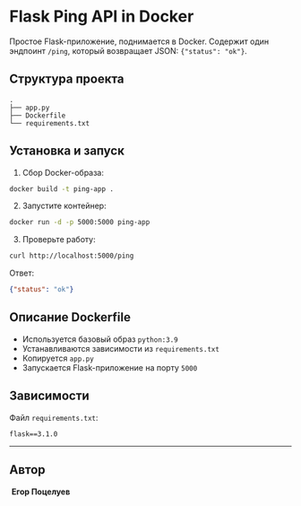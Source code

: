#  Flask Ping API in Docker

Простое Flask-приложение, поднимается в Docker. Содержит один эндпоинт `/ping`, который возвращает JSON: `{"status": "ok"}`.

##  Структура проекта

```
.
├── app.py
├── Dockerfile
└── requirements.txt
```

##  Установка и запуск

1. Сбор Docker-образа:

```bash
docker build -t ping-app .
```

2. Запустите контейнер:

```bash
docker run -d -p 5000:5000 ping-app
```

3. Проверьте работу:

```bash
curl http://localhost:5000/ping
```

Ответ:

```json
{"status": "ok"}
```

##  Описание Dockerfile

- Используется базовый образ `python:3.9`
- Устанавливаются зависимости из `requirements.txt`
- Копируется `app.py`
- Запускается Flask-приложение на порту `5000`

##  Зависимости

Файл `requirements.txt`:

```
flask==3.1.0
```

---

##  Автор

️ **Егор Поцелуев**
 
